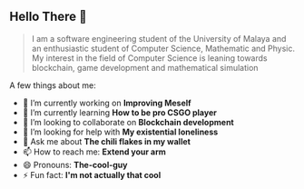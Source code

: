 ## Hello There 👋

>I am a software engineering student of the University of Malaya and an enthusiastic student of Computer Science, Mathematic and Physic. My interest in the field of Computer Science is leaning towards blockchain, game development and mathematical simulation

A few things about me: 

- 🔭 I’m currently working on **Improving Meself**
- 🌱 I’m currently learning **How to be pro CSGO player**
- 👯 I’m looking to collaborate on **Blockchain development**
- 🤔 I’m looking for help with **My existential loneliness**
- 💬 Ask me about **The chili flakes in my wallet**
- 📫 How to reach me: **Extend your arm**
- 😄 Pronouns: **The-cool-guy**
- ⚡ Fun fact: **I'm not actually that cool** 
